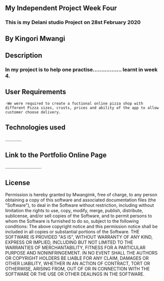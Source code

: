 ## My Independent Project Week Four
### This is my Delani studio Project on 28st February 2020
## By Kingori Mwangi
## Description
### In my project is to help one practise................. learnt in week 4.
## User Requirements
    -We were required to create a fuctional online pizza shop with different Pizza sizes, crusts, prices and ability of the app to allow customer choose delivery.
## Technologies used
   .............

## Link to the Portfolio Online Page
  .............................
## License
Permission is hereby granted by Mwangimk, free of charge, to any person obtaining a copy of this software and associated documentation files (the "Software"), to deal in the Software without restriction, including without limitation the rights to use, copy, modify, merge, publish, distribute, sublicense, and/or sell copies of the Software, and to permit persons to whom the Software is furnished to do so, subject to the following conditions:
The above copyright notice and this permission notice shall be included in all copies or substantial portions of the Software.
THE SOFTWARE IS PROVIDED "AS IS", WITHOUT WARRANTY OF ANY KIND, EXPRESS OR IMPLIED, INCLUDING BUT NOT LIMITED TO THE WARRANTIES OF MERCHANTABILITY, FITNESS FOR A PARTICULAR PURPOSE AND NONINFRINGEMENT. IN NO EVENT SHALL THE AUTHORS OR COPYRIGHT HOLDERS BE LIABLE FOR ANY CLAIM, DAMAGES OR OTHER LIABILITY, WHETHER IN AN ACTION OF CONTRACT, TORT OR OTHERWISE, ARISING FROM, OUT OF OR IN CONNECTION WITH THE SOFTWARE OR THE USE OR OTHER DEALINGS IN THE SOFTWARE.

